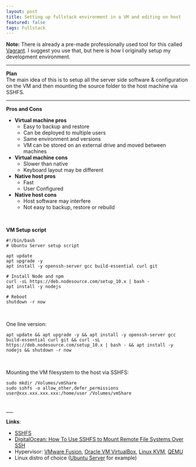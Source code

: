 ```yaml
---
layout: post
title: Setting up fullstack environment in a VM and editing on host
featured: false
tags: Fullstack
---
```




**Note:** There is already a pre-made professionally used tool for this called [Vagrant](https://www.vagrantup.com). I suggest you use that, but here is how I originally setup my development environment.

<!--more-->
____

**Plan**  
The main idea of this is to setup all the server side software & configuration on the VM and then mounting the source folder to the host machine via SSHFS. 

___

**Pros and Cons**


- **Virtual machine pros**  
	- Easy to backup and restore  
	- Can be deployed to multiple users  
	- Same environment and versions  
	- VM can be stored on an external drive and moved between machines  
- **Virtual machine cons**  
	- Slower than native
	- Keyboard layout may be different
- **Native host pros**  
	- Fast  
	- User Configured  
- **Native host cons**  
	- Host software may interfere  
	- Not easy to backup, restore or rebuild

<br/>

**VM Setup script**

```
#!/bin/bash
# Ubuntu Server setup script

apt update
apt upgrade -y
apt install -y openssh-server gcc build-essential curl git

# Install Node and npm
curl -sL https://deb.nodesource.com/setup_10.x | bash -
apt install -y nodejs

# Reboot
shutdown -r now
```

<br/>

One line version:

```
apt update && apt upgrade -y && apt install -y openssh-server gcc build-essential curl git && curl -sL https://deb.nodesource.com/setup_10.x | bash - && apt install -y nodejs && shutdown -r now
```

<br/>

Mounting the VM filesystem to the host via SSHFS:

```
sudo mkdir /Volumes/vmShare
sudo sshfs -o allow_other,defer_permissions user@xxx.xxx.xxx.xxx:/home/user /Volumes/vmShare
```

<br/>
___

**Links**:

- [SSHFS](https://github.com/libfuse/sshfs)
- [DigitalOcean: How To Use SSHFS to Mount Remote File Systems Over SSH](https://www.digitalocean.com/community/tutorials/how-to-use-sshfs-to-mount-remote-file-systems-over-ssh)
- Hypervisor: [VMware Fusion](https://www.vmware.com/fi/products/fusion.html), [Oracle VM VirtualBox](https://www.virtualbox.org/), [Linux KVM](https://www.linux-kvm.org/page/Main_Page), [QEMU](https://www.qemu.org/)
- Linux distro of choice ([Ubuntu Server](https://ubuntu.com/download/server) for example)
